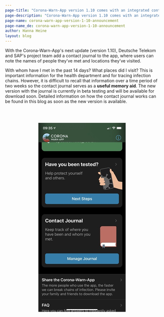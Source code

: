 ```yaml
---
page-title: "Corona-Warn-App version 1.10 comes with an integrated contact journal"
page-description: "Corona-Warn-App version 1.10 comes with an integrated contact journal"
page-name: corona-warn-app-version-1-10-announcement
page-name_de: corona-warn-app-version-1-10-announcement
author: Hanna Heine
layout: blog
---
```

 

With the Corona-Warn-App's next update (version 1.10), Deutsche Telekom and SAP's project team add a contact journal to the app, where users can note the names of people they’ve met and locations they’ve visited.
 
<!-- overview -->

With whom have I met in the past 14 days? What places did I visit? This is important information for the health department and for tracing infection chains. However, it is difficult to recall that information over a time period of two weeks so the contact journal serves as a **useful memory aid**. The new version with the journal is currently in beta testing and will be available for download soon. Detailed information on how the contact journal works can be found in this blog as soon as the new version is available.
 

<br></br>

<center> <img src="./contact-journal.jpg" title="Contact Journal" alt="Contact Journal" style="align: center"> </center>

